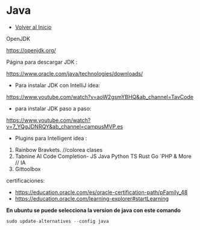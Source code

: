 # Java
- [Volver al Inicio](../README.md)

<aside>

OpenJDK

https://openjdk.org/
  
Página para descargar JDK :

https://www.oracle.com/java/technologies/downloads/

- Para instalar JDK con IntelliJ idea:

https://www.youtube.com/watch?v=aoW2gsmYBHQ&ab_channel=TavCode

- para instalar JDK paso a paso:

https://www.youtube.com/watch?v=7_YQgJDNRQY&ab_channel=campusMVP.es

- Plugins para Intelligent idea :
1. Rainbow Bravkets. //colorea clases
2. Tabnine AI Code Completion- JS Java Python TS Rust Go ´PHP & More // IA
3. Gittoolbox

certificaciones:
- https://education.oracle.com/es/oracle-certification-path/pFamily_48
- https://education.oracle.com/learning-explorer#startLearning

</aside>

**En ubuntu se puede selecciona la version de java con este comando**
```java
sudo update-alternatives --config java
```

